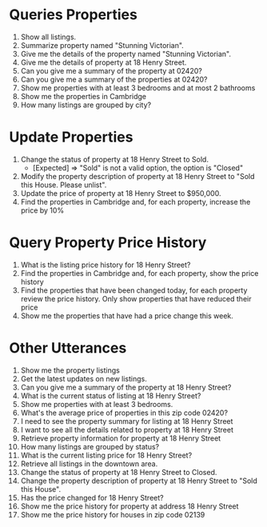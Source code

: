 # Queries Properties

1. Show all listings.
2. Summarize property named "Stunning Victorian".
3. Give me the details of the property named "Stunning Victorian".
4. Give me the details of property at 18 Henry Street.
5. Can you give me a summary of the property at 02420?
6. Can you give me a summary of the properties at 02420?
7. Show me properties with at least 3 bedrooms and at most 2 bathrooms
8. Show me the properties in Cambridge
9. How many listings are grouped by city?

# Update Properties

1. Change the status of property at 18 Henry Street to Sold.
    - [Expected] => "Sold" is not a valid option, the option is "Closed"
2. Modify the property description of property at 18 Henry Street to "Sold this House. Please unlist".
3. Update the price of property at 18 Henry Street to $950,000.
4. Find the properties in Cambridge and, for each property, increase the price by 10%

# Query Property Price History

1. What is the listing price history for 18 Henry Street?
2. Find the properties in Cambridge and, for each property, show the price history
3. Find the properties that have been changed today, for each property review the price history. Only show properties that have reduced their price
4. Show me the properties that have had a price change this week.

# Other Utterances

1.  Show me the property listings
2.  Get the latest updates on new listings.
3.  Can you give me a summary of the property at 18 Henry Street?
4.  What is the current status of listing at 18 Henry Street?
5.  Show me properties with at least 3 bedrooms.
6.  What's the average price of properties in this zip code 02420?
7.  I need to see the property summary for listing at 18 Henry Street
8.  I want to see all the details related to property at 18 Henry Street
9.  Retrieve property information for property at 18 Henry Street
10. How many listings are grouped by status?
11. What is the current listing price for 18 Henry Street?
12. Retrieve all listings in the downtown area.
13. Change the status of property at 18 Henry Street to Closed.
14. Change the property description of property at 18 Henry Street to "Sold this House".
15. Has the price changed for 18 Henry Street?
16. Show me the price history for property at address 18 Henry Street
17. Show me the price history for houses in zip code 02139
